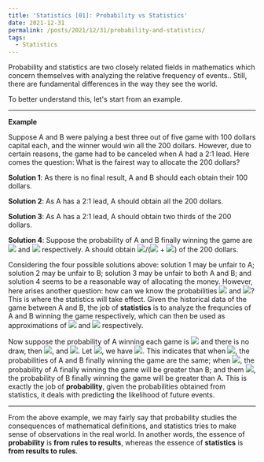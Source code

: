 ```yaml
---
title: 'Statistics [01]: Probability vs Statistics'
date: 2021-12-31
permalink: /posts/2021/12/31/probability-and-statistics/
tags:
  - Statistics
---
```


Probability and statistics are two closely related fields in mathematics which concern themselves with analyzing the relative frequency of events.. Still, there are fundamental differences in the way they see the world.

To better understand this, let's start from an example. 

---
__Example__

Suppose A and B were palying a best three out of five game with 100 dollars capital each, and the winner would win all the 200 dollars. However, due to certain reasons, the game had to be canceled when A had a 2:1 lead. Here comes the question: What is the fairest way to allocate the 200 dollars? 

__Solution 1__: As there is no final result, A and B should each obtain their 100 dollars.

__Solution 2__: As A has a 2:1 lead, A should obtain all the 200 dollars. 

__Solution 3__: As A has a 2:1 lead, A should obtain two thirds of the 200 dollars.

__Solution 4__: Suppose the probability of A and B finally winning the game are <img src="https://render.githubusercontent.com/render/math?math=p_1"> and <img src="https://render.githubusercontent.com/render/math?math=p_2"> respectively. A should obtain <img src="https://render.githubusercontent.com/render/math?math=p_1">/(<img src="https://render.githubusercontent.com/render/math?math=p_1"> + <img src="https://render.githubusercontent.com/render/math?math=p_2">) of the 200 dollars. 

Considering the four possible solutions above: solution 1 may be unfair to A; solution 2 may be unfair to B; solution 3 may be unfair to both A and B; and solution 4 seems to be a reasonable way of allocating the money. However, here arises another question: how can we know the probabilities <img src="https://render.githubusercontent.com/render/math?math=p_1"> and <img src="https://render.githubusercontent.com/render/math?math=p_2">? This is where the statistics will take effect. Given the historical data of the game between A and B, the job of __statistics__ is to analyze the frequncies of A and B winning the game respectively, which can then be used as approximations of <img src="https://render.githubusercontent.com/render/math?math=p_1"> and <img src="https://render.githubusercontent.com/render/math?math=p_2"> respectively. 

Now suppose the probability of A winning each game is <img src="https://render.githubusercontent.com/render/math?math=p"> and there is no draw, then <img src="https://render.githubusercontent.com/render/math?math=p_1 = 1 - (1 - p)^2 = 2p - p^2">, and <img src="https://render.githubusercontent.com/render/math?math=p_2 = (1 - p)^2">. Let <img src="https://render.githubusercontent.com/render/math?math=p_1 = p_2">, we have <img src="https://render.githubusercontent.com/render/math?math=p = 1 - \sqrt2/2">. This indicates that when <img src="https://render.githubusercontent.com/render/math?math=p = 1 - \sqrt2/2">, the probabilities of A and B finally winning the game are the same; when <img src="https://render.githubusercontent.com/render/math?math=p > 1 - \sqrt2/2">, the probability of A finally winning the game will be greater than B; and them <img src="https://render.githubusercontent.com/render/math?math=p < 1 - \sqrt2/2">, the probability of B finally winning the game will be greater than A. This is exactly the job of __probability__, given the probabilities obtained from statistics, it deals with predicting the likelihood of future events. 

---
From the above example, we may fairly say that probability studies the consequences of mathematical definitions, and statistics tries to make sense of observations in the real world. In another words, the essence of __probability__ is __from rules to results__, whereas the essence of __statistics__ is __from results to rules__. 

